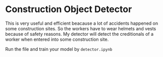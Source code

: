 # Construction Object Detector

This is very useful and efficient beacause a lot of accidents happened on some construction sites. So the workers have to wear helmets and vests because of safety reasons.
My detector will detect the creditionals of a worker when entered into some construction site.

Run the file and train your model by `detector.ipynb` 
